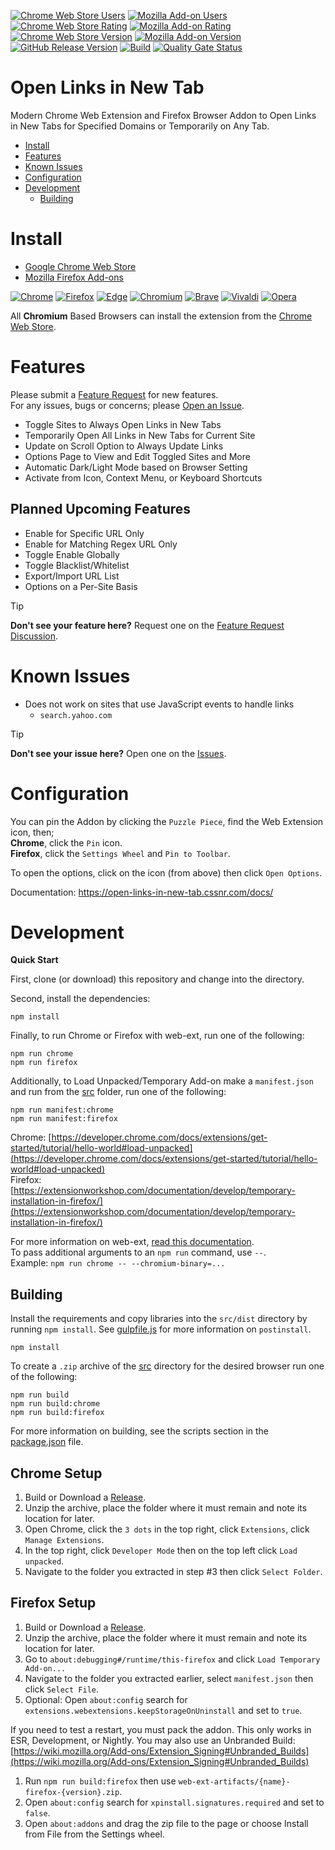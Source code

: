 [![Chrome Web Store Users](https://img.shields.io/chrome-web-store/users/efahmjakjnnmleokcaomicgfhobabdkc?logo=google&logoColor=white&label=google%20users)](https://chromewebstore.google.com/detail/open-links-in-new-tab/efahmjakjnnmleokcaomicgfhobabdkc)
[![Mozilla Add-on Users](https://img.shields.io/amo/users/open-links-in-new-tab?logo=mozilla&label=mozilla%20users)](https://addons.mozilla.org/addon/open-links-in-new-tab)
[![Chrome Web Store Rating](https://img.shields.io/chrome-web-store/rating/efahmjakjnnmleokcaomicgfhobabdkc?logo=google&logoColor=white)](https://chromewebstore.google.com/detail/open-links-in-new-tab/efahmjakjnnmleokcaomicgfhobabdkc)
[![Mozilla Add-on Rating](https://img.shields.io/amo/rating/open-links-in-new-tab?logo=mozilla&logoColor=white)](https://addons.mozilla.org/addon/open-links-in-new-tab)
[![Chrome Web Store Version](https://img.shields.io/chrome-web-store/v/efahmjakjnnmleokcaomicgfhobabdkc?label=chrome&logo=googlechrome)](https://chromewebstore.google.com/detail/open-links-in-new-tab/efahmjakjnnmleokcaomicgfhobabdkc)
[![Mozilla Add-on Version](https://img.shields.io/amo/v/open-links-in-new-tab?label=firefox&logo=firefox)](https://addons.mozilla.org/addon/open-links-in-new-tab)
[![GitHub Release Version](https://img.shields.io/github/v/release/cssnr/open-links-in-new-tab?logo=github)](https://github.com/cssnr/open-links-in-new-tab/releases/latest)
[![Build](https://github.com/cssnr/open-links-in-new-tab/actions/workflows/build.yaml/badge.svg)](https://github.com/cssnr/open-links-in-new-tab/actions/workflows/build.yaml)
[![Quality Gate Status](https://sonarcloud.io/api/project_badges/measure?project=cssnr_open-links-in-new-tab&metric=alert_status&label=quality)](https://sonarcloud.io/summary/overall?id=cssnr_open-links-in-new-tab)
# Open Links in New Tab

Modern Chrome Web Extension and Firefox Browser Addon to Open Links in New Tabs for Specified Domains or Temporarily on Any Tab.

*   [Install](#install)
*   [Features](#features)
*   [Known Issues](#known-issues)
*   [Configuration](#configuration)
*   [Development](#development)
    -   [Building](#building)

# Install

*   [Google Chrome Web Store](https://chromewebstore.google.com/detail/open-links-in-new-tab/efahmjakjnnmleokcaomicgfhobabdkc)
*   [Mozilla Firefox Add-ons](https://addons.mozilla.org/addon/open-links-in-new-tab)

[![Chrome](https://raw.githubusercontent.com/alrra/browser-logos/main/src/chrome/chrome_48x48.png)](https://chromewebstore.google.com/detail/open-links-in-new-tab/efahmjakjnnmleokcaomicgfhobabdkc)
[![Firefox](https://raw.githubusercontent.com/alrra/browser-logos/main/src/firefox/firefox_48x48.png)](https://addons.mozilla.org/addon/open-links-in-new-tab)
[![Edge](https://raw.githubusercontent.com/alrra/browser-logos/main/src/edge/edge_48x48.png)](https://chromewebstore.google.com/detail/open-links-in-new-tab/efahmjakjnnmleokcaomicgfhobabdkc)
[![Chromium](https://raw.githubusercontent.com/alrra/browser-logos/main/src/chromium/chromium_48x48.png)](https://chromewebstore.google.com/detail/open-links-in-new-tab/efahmjakjnnmleokcaomicgfhobabdkc)
[![Brave](https://raw.githubusercontent.com/alrra/browser-logos/main/src/brave/brave_48x48.png)](https://chromewebstore.google.com/detail/open-links-in-new-tab/efahmjakjnnmleokcaomicgfhobabdkc)
[![Vivaldi](https://raw.githubusercontent.com/alrra/browser-logos/main/src/vivaldi/vivaldi_48x48.png)](https://chromewebstore.google.com/detail/open-links-in-new-tab/efahmjakjnnmleokcaomicgfhobabdkc)
[![Opera](https://raw.githubusercontent.com/alrra/browser-logos/main/src/opera/opera_48x48.png)](https://chromewebstore.google.com/detail/open-links-in-new-tab/efahmjakjnnmleokcaomicgfhobabdkc)

All **Chromium** Based Browsers can install the extension from the
[Chrome Web Store](https://chromewebstore.google.com/detail/open-links-in-new-tab/efahmjakjnnmleokcaomicgfhobabdkc).

# Features

Please submit a [Feature Request](https://github.com/cssnr/open-links-in-new-tab/discussions/new?category=feature-requests) for new features.   
For any issues, bugs or concerns; please [Open an Issue](https://github.com/cssnr/open-links-in-new-tab/issues/new).

*   Toggle Sites to Always Open Links in New Tabs
*   Temporarily Open All Links in New Tabs for Current Site
*   Update on Scroll Option to Always Update Links
*   Options Page to View and Edit Toggled Sites and More
*   Automatic Dark/Light Mode based on Browser Setting
*   Activate from Icon, Context Menu, or Keyboard Shortcuts

## Planned Upcoming Features

*   Enable for Specific URL Only
*   Enable for Matching Regex URL Only
*   Toggle Enable Globally
*   Toggle Blacklist/Whitelist
*   Export/Import URL List
*   Options on a Per-Site Basis

> [!TIP]
> **Don't see your feature here?**
> Request one on the [Feature Request Discussion](https://github.com/cssnr/open-links-in-new-tab/discussions/categories/feature-requests).

# Known Issues

*    Does not work on sites that use JavaScript events to handle links
     -   `search.yahoo.com`

> [!TIP]
> **Don't see your issue here?**
> Open one on the [Issues](https://github.com/cssnr/open-links-in-new-tab/issues).

# Configuration

You can pin the Addon by clicking the `Puzzle Piece`, find the Web Extension icon, then;  
**Chrome**, click the `Pin` icon.  
**Firefox**, click the `Settings Wheel` and `Pin to Toolbar`.  

To open the options, click on the icon (from above) then click `Open Options`.

Documentation: https://open-links-in-new-tab.cssnr.com/docs/

# Development

**Quick Start**

First, clone (or download) this repository and change into the directory.

Second, install the dependencies:
```shell
npm install
```

Finally, to run Chrome or Firefox with web-ext, run one of the following:
```shell
npm run chrome
npm run firefox
```

Additionally, to Load Unpacked/Temporary Add-on make a `manifest.json` and run from the [src](src) folder, run one of the following:
```shell
npm run manifest:chrome
npm run manifest:firefox
```

Chrome: [https://developer.chrome.com/docs/extensions/get-started/tutorial/hello-world#load-unpacked](https://developer.chrome.com/docs/extensions/get-started/tutorial/hello-world#load-unpacked)  
Firefox: [https://extensionworkshop.com/documentation/develop/temporary-installation-in-firefox/](https://extensionworkshop.com/documentation/develop/temporary-installation-in-firefox/)

For more information on web-ext, [read this documentation](https://extensionworkshop.com/documentation/develop/web-ext-command-reference/).  
To pass additional arguments to an `npm run` command, use `--`.  
Example: `npm run chrome -- --chromium-binary=...`

## Building

Install the requirements and copy libraries into the `src/dist` directory by running `npm install`.
See [gulpfile.js](gulpfile.js) for more information on `postinstall`.
```shell
npm install
```

To create a `.zip` archive of the [src](src) directory for the desired browser run one of the following:
```shell
npm run build
npm run build:chrome
npm run build:firefox
```

For more information on building, see the scripts section in the [package.json](package.json) file.

## Chrome Setup

1.  Build or Download a [Release](https://github.com/cssnr/open-links-in-new-tab/releases).
1.  Unzip the archive, place the folder where it must remain and note its location for later.
1.  Open Chrome, click the `3 dots` in the top right, click `Extensions`, click `Manage Extensions`.
1.  In the top right, click `Developer Mode` then on the top left click `Load unpacked`.
1.  Navigate to the folder you extracted in step #3 then click `Select Folder`.

## Firefox Setup

1.  Build or Download a [Release](https://github.com/cssnr/open-links-in-new-tab/releases).
1.  Unzip the archive, place the folder where it must remain and note its location for later.
1.  Go to `about:debugging#/runtime/this-firefox` and click `Load Temporary Add-on...`
1.  Navigate to the folder you extracted earlier, select `manifest.json` then click `Select File`.
1.  Optional: Open `about:config` search for `extensions.webextensions.keepStorageOnUninstall` and set to `true`.

If you need to test a restart, you must pack the addon. This only works in ESR, Development, or Nightly.
You may also use an Unbranded Build: [https://wiki.mozilla.org/Add-ons/Extension_Signing#Unbranded_Builds](https://wiki.mozilla.org/Add-ons/Extension_Signing#Unbranded_Builds)

1.  Run `npm run build:firefox` then use `web-ext-artifacts/{name}-firefox-{version}.zip`.
1.  Open `about:config` search for `xpinstall.signatures.required` and set to `false`.
1.  Open `about:addons` and drag the zip file to the page or choose Install from File from the Settings wheel.
